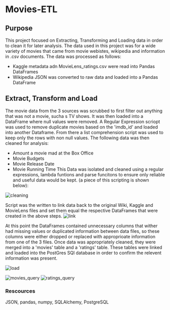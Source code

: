 # Movies-ETL

## Purpose
This project focused on Extracting, Transforming and Loading data in order to clean it for later analysis. The data used in this project was for a wide variety of movies that came from movie webistes, wikipedia and information in .csv documents. The data was processed as follows:
- Kaggle metadata adn MovieLens_ratings.csv were read into Pandas DataFrames
- Wikipedia JSON was converted to raw data and loaded into a Pandas DataFrame

## Extract, Transform and Load
The movie data  from the 3 sources was scrubbed to first filter out anything that was not a movie, sucha s TV shows. It was then loaded into a DataFrame where null values were removed. A Regular Expression scriopt was used to remove duplicate movies based on the 'imdb_id' and loaded into another Dataframe. From there a list comprehension script was used to keep only the rows with non null values. The following data was then cleaned for analysis:
- Amount a movie mad at the Box Office
- Movie Budgets
- Movie Release Date
- Movie Running Time
This Data was isolated and cleaned using a regular expressions, lambda funtions and parse funcitons to ensure only reliable and useful data would be kept. (a piece of this scripting is shown below):

![cleaning](https://user-images.githubusercontent.com/102814578/173982282-efe1a0ed-90c2-4d65-acba-231750d2b1c4.png)

Script was the written to link data back to the original Wiki, Kaggle and MovieLens files and set them equal the respective DataFrames that were created in the above steps.
![link](https://user-images.githubusercontent.com/102814578/173982127-65413455-1821-4ddf-8a78-9e303bad730c.png)


At this point the DataFrames contained unnecessary columns that wither had missing values or duplicated information between data files, so these columns were either dropped or replaced with approprioate information from one of the 3 files. Once data was appropriately cleaned, they were merged into a 'movies' table and a 'ratings' table. These tables were linked and loaded into the PostGres SQl database in order to confirm the relevent information was present.

![load](https://user-images.githubusercontent.com/102814578/173982044-f0acf577-19e2-4918-a101-48dea1a3fcb8.png)

![movies_query](https://user-images.githubusercontent.com/102814578/173981626-b0199405-92a9-46c0-b98f-a33d6d627eef.png)
![ratings_query](https://user-images.githubusercontent.com/102814578/173981670-597c8c86-6c10-4778-aafd-06d9493a569e.png)

### Rescources
JSON, pandas, numpy, SQLAlchemy, PostgreSQL

